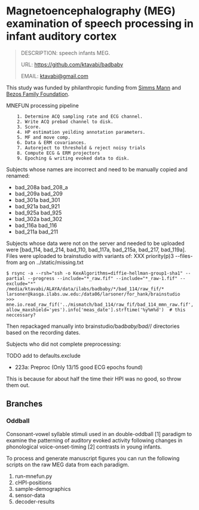 # Magnetoencephalography (MEG) examination of speech processing in infant auditory cortex

> DESCRIPTION: speech infants MEG.
>
> URL: https://github.com/ktavabi/badbaby
>
> EMAIL: ktavabi@gmail.com

This study was funded by philanthropic funding from [Simms
Mann](https://www.simmsmanninstitute.org) and [Bezos Family
Foundation](https://www.bezosfamilyfoundation.org).

MNEFUN processing pipeline

        1. Determine ACQ sampling rate and ECG channel.
        2. Write ACQ prebad channel to disk.
        3. Score.
        4. HP estimation yeilding annotation parameters.
        5. MF and move comp.
        6. Data & ERM covariances.
        7. Autoreject to threshold & reject noisy trials
        8. Compute ECG & ERM projectors
        9. Epoching & writing evoked data to disk.

Subjects whose names are incorrect and need to be manually copied and renamed:

- bad_208a bad_208_a
- bad_209a bad_209
- bad_301a bad_301
- bad_921a bad_921
- bad_925a bad_925
- bad_302a bad_302
- bad_116a bad_116
- bad_211a bad_211

Subjects whose data were not on the server and needed to be uploaded were
[bad_114, bad_214, bad_110, bad_117a, bad_215a, bad_217, bad_119a].
Files were uploaded to brainstudio with variants of:
XXX priority(p)3 --files-from arg on ../static/missing.txt

    $ rsync -a --rsh="ssh -o KexAlgorithms=diffie-hellman-group1-sha1" --partial --progress --include="*_raw.fif" --include="*_raw-1.fif" --exclude="*" /media/ktavabi/ALAYA/data/ilabs/badbaby/*/bad_114/raw_fif/* larsoner@kasga.ilabs.uw.edu:/data06/larsoner/for_hank/brainstudio
    >>> mne.io.read_raw_fif('../mismatch/bad_114/raw_fif/bad_114_mmn_raw.fif', allow_maxshield='yes').info['meas_date'].strftime('%y%m%d')  # this neccessary?

Then repackaged manually into brainstudio/bad*baby/bad*_/_/ directories
based on the recording dates.

Subjects who did not complete preprocessing:

TODO add to defaults.exclude

- 223a: Preproc (Only 13/15 good ECG epochs found)

This is because for about half the time their HPI was no good, so throw them
out.

## Branches

### Oddball

Consonant-vowel syllable stimuli used in an double-oddball [1] paradigm to examine the patterning of auditory evoked activity following changes in phonological voice-onset-timing [2] contrasts in young infants.

To process and generate manuscript figures you can run the following scripts on the raw MEG data from each paradigm.

1.  run-mnefun.py
2.  cHPI-positions
3.  sample-demographics
4.  sensor-data
5.  decoder-results
